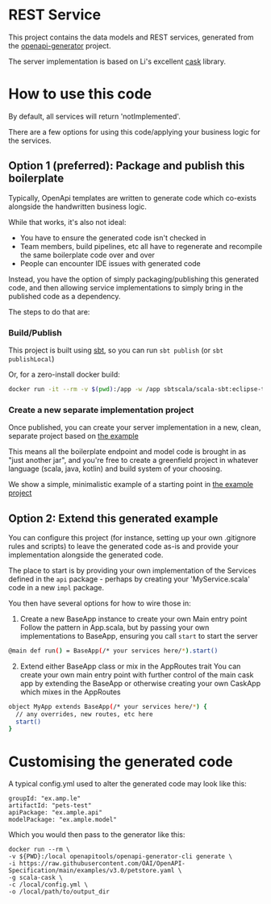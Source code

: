 # REST Service 

This project contains the data models and REST services, generated from the [openapi-generator](https://github.com/OpenAPITools/openapi-generator) project.

The server implementation is based on Li's excellent [cask](https://com-lihaoyi.github.io/cask/) library.

# How to use this code

By default, all services will return 'notImplemented'.

There are a few options for using this code/applying your business logic for the services.

## Option 1 (preferred): Package and publish this boilerplate
Typically, OpenApi templates are written to generate code which co-exists alongside the handwritten business logic.

While that works, it's also not ideal:
 * You have to ensure the generated code isn't checked in
 * Team members, build pipelines, etc all have to regenerate and recompile the same boilerplate code over and over
 * People can encounter IDE issues with generated code

Instead, you have the option of simply packaging/publishing this generated code, and then allowing service implementations
to simply bring in the published code as a dependency.

The steps to do that are:

### Build/Publish
This project is built using [sbt](https://www.scala-sbt.org/download/), so you can run `sbt publish` (or `sbt publishLocal`)

Or, for a zero-install docker build:
```bash
docker run -it --rm -v $(pwd):/app -w /app sbtscala/scala-sbt:eclipse-temurin-17.0.4_1.7.1_3.2.0 sbt publishLocal
```

### Create a new separate implementation project
Once published, you can create your server implementation in a new, clean, separate project based on [the example](./example)

This means all the boilerplate endpoint and model code is brought in as "just another jar", and you're free to
create a greenfield project in whatever language (scala, java, kotlin) and build system of your choosing.

We show a simple, minimalistic example of a starting point in [the example project](./example) 

## Option 2: Extend this generated example
You can configure this project (for instance, setting up your own .gitignore rules and scripts) to leave the generated code as-is 
and provide your implementation alongside the generated code.

The place to start is by providing your own implementation of the Services defined in the `api` package - 
perhaps by creating your 'MyService.scala' code in a new `impl` package.

You then have several options for how to wire those in:

1) Create a new BaseApp instance to create your own Main entry point
Follow the pattern in App.scala, but by passing your own implementations to BaseApp, 
ensuring you call `start` to start the server

```bash
@main def run() = BaseApp(/* your services here/*).start()
```

2) Extend either BaseApp class or mix in the AppRoutes trait
You can create your own main entry point with further control of the main cask app by extending
the BaseApp or otherwise creating your own CaskApp which mixes in the AppRoutes

```bash
object MyApp extends BaseApp(/* your services here/*) {
  // any overrides, new routes, etc here
  start()
}
```


# Customising the generated code

A typical config.yml used to alter the generated code may look like this:
```
groupId: "ex.amp.le"
artifactId: "pets-test"
apiPackage: "ex.ample.api"
modelPackage: "ex.ample.model"
```

Which you would then pass to the generator like this:
```
docker run --rm \
-v ${PWD}:/local openapitools/openapi-generator-cli generate \
-i https://raw.githubusercontent.com/OAI/OpenAPI-Specification/main/examples/v3.0/petstore.yaml \
-g scala-cask \
-c /local/config.yml \
-o /local/path/to/output_dir
```
